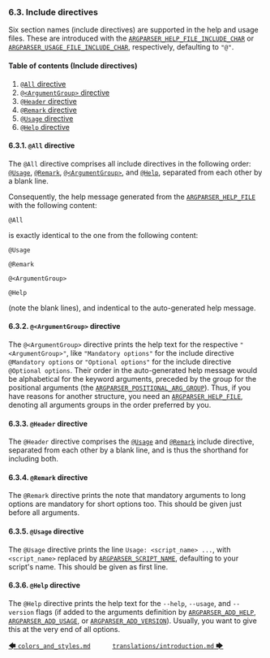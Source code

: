 ### 6.3. Include directives

Six section names (include directives) are supported in the help and usage files. These are introduced with the [`ARGPARSER_HELP_FILE_INCLUDE_CHAR`](environment_variables/environment_variables.md#6525-argparser_help_file_include_char) or [`ARGPARSER_USAGE_FILE_INCLUDE_CHAR`](environment_variables/environment_variables.md#6548-argparser_usage_file_include_char), respectively, defaulting to `"@"`.

<!-- <toc title="Table of contents (Include directives)"> -->
#### Table of contents (Include directives)

1. [`@All` directive](#631-all-directive)
1. [`@<ArgumentGroup>` directive](#632-argumentgroup-directive)
1. [`@Header` directive](#633-header-directive)
1. [`@Remark` directive](#634-remark-directive)
1. [`@Usage` directive](#635-usage-directive)
1. [`@Help` directive](#636-help-directive)
<!-- </toc> -->

#### 6.3.1. `@All` directive

The `@All` directive comprises all include directives in the following order: [`@Usage`](#635-usage-directive), [`@Remark`](#634-remark-directive), [`@<ArgumentGroup>`](#632-argumentgroup-directive), and [`@Help`](#636-help-directive), separated from each other by a blank line.

Consequently, the help message generated from the [`ARGPARSER_HELP_FILE`](environment_variables/environment_variables.md#6524-argparser_help_file) with the following content:

```text
@All
```

is exactly identical to the one from the following content:

```text
@Usage

@Remark

@<ArgumentGroup>

@Help
```

(note the blank lines), and indentical to the auto-generated help message.

#### 6.3.2. `@<ArgumentGroup>` directive

The `@<ArgumentGroup>` directive prints the help text for the respective `"<ArgumentGroup>"`, like `"Mandatory options"` for the include directive `@Mandatory options` or `"Optional options"` for the include directive `@Optional options`. Their order in the auto-generated help message would be alphabetical for the keyword arguments, preceded by the group for the positional arguments (the [`ARGPARSER_POSITIONAL_ARG_GROUP`](environment_variables/environment_variables.md#6534-argparser_positional_arg_group)). Thus, if you have reasons for another structure, you need an [`ARGPARSER_HELP_FILE`](environment_variables/environment_variables.md#6524-argparser_help_file), denoting all arguments groups in the order preferred by you.

#### 6.3.3. `@Header` directive

The `@Header` directive comprises the [`@Usage`](#635-usage-directive) and [`@Remark`](#634-remark-directive) include directive, separated from each other by a blank line, and is thus the shorthand for including both.

#### 6.3.4. `@Remark` directive

The `@Remark` directive prints the note that mandatory arguments to long options are mandatory for short options too. This should be given just before all arguments.

#### 6.3.5. `@Usage` directive

The `@Usage` directive prints the line `Usage: <script_name> ...`, with `<script_name>` replaced by [`ARGPARSER_SCRIPT_NAME`](environment_variables/environment_variables.md#6537-argparser_script_name), defaulting to your script's name. This should be given as first line.

#### 6.3.6. `@Help` directive

The `@Help` directive prints the help text for the `--help`, `--usage`, and `--version` flags (if added to the arguments definition by [`ARGPARSER_ADD_HELP`](environment_variables/environment_variables.md#652-argparser_add_help), [`ARGPARSER_ADD_USAGE`](environment_variables/environment_variables.md#653-argparser_add_usage), or [`ARGPARSER_ADD_VERSION`](environment_variables/environment_variables.md#654-argparser_add_version)). Usually, you want to give this at the very end of all options.

[&#129092;&nbsp;`colors_and_styles.md`](colors_and_styles.md)
&nbsp;&nbsp;&nbsp;&nbsp;&nbsp;&nbsp;&nbsp;&nbsp;&nbsp;&nbsp;[`translations/introduction.md`&nbsp;&#129094;](translations/introduction.md)
